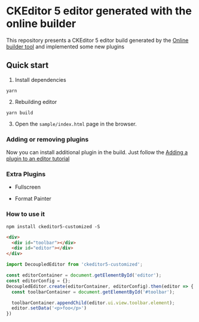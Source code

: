 # CKEditor 5 editor generated with the online builder

This repository presents a CKEditor 5 editor build generated by the [Online builder tool](https://ckeditor.com/ckeditor-5/online-builder) and implemented some new plugins

## Quick start

1. Install dependencies

```shell
yarn
```

2. Rebuilding editor

```shell
yarn build
```

3. Open the `sample/index.html` page in the browser.

### Adding or removing plugins

Now you can install additional plugin in the build. Just follow the [Adding a plugin to an editor tutorial](https://ckeditor.com/docs/ckeditor5/latest/installation/plugins/installing-plugins.html#adding-a-plugin-to-an-editor)

### Extra Plugins

* Fullscreen

* Format Painter

### How to use it

```shell
npm install ckeditor5-customized -S
```

```html
<div>
  <div id="toolbar"></div>
  <div id="editor"></div>
</div>
```

```js
import DecoupledEditor from 'ckeditor5-customized';

const editorContainer = document.getElementById('editor');
const editorConfig = {};
DecoupledEditor.create(editorContainer, editorConfig).then(editor => {
  const toolbarContainer = document.getElementById('#toolbar');

  toolbarContainer.appendChild(editor.ui.view.toolbar.element);
  editor.setData('<p>foo</p>')
})
```
